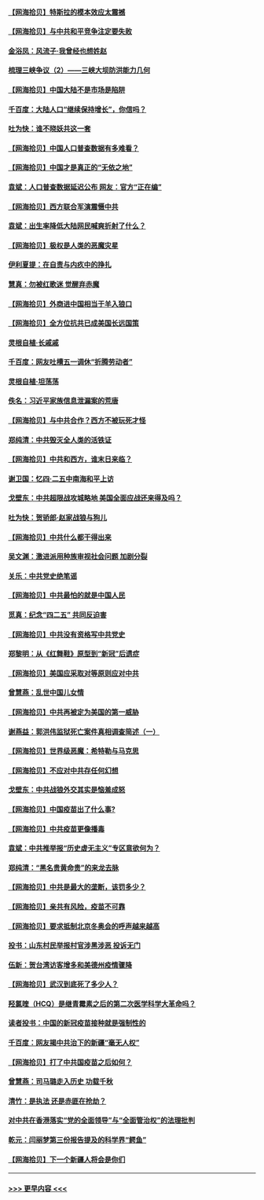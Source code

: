 #### [【网海拾贝】特斯拉的模本效应太震撼](../pages/nsc993/n12925626.md?t=05080452) 
#### [【网海拾贝】与中共和平竞争注定要失败](../pages/nsc993/n12923326.md?t=05080452) 
#### [金浴凤：风流子‧我曾经也想姓赵](../pages/nsc993/n12920911.md?t=05080452) 
#### [梳理三峡争议（2）——三峡大坝防洪能力几何](../pages/nsc993/n12920173.md?t=05080452) 
#### [【网海拾贝】中国大陆不是市场是陷阱](../pages/nsc993/n12920143.md?t=05080452) 
#### [千百度：大陆人口“继续保持增长”，你信吗？](../pages/nsc993/n12918946.md?t=05080452) 
#### [吐为快：谁不晓妖共这一套](../pages/nsc993/n12918941.md?t=05080452) 
#### [【网海拾贝】中国人口普查数据有多难看？](../pages/nsc993/n12917822.md?t=05080452) 
#### [【网海拾贝】中国才是真正的“无依之地”](../pages/nsc993/n12915845.md?t=05080452) 
#### [袁斌：人口普查数据延迟公布 网友：官方“正在编”](../pages/nsc993/n12915748.md?t=05080452) 
#### [【网海拾贝】西方联合军演震慑中共](../pages/nsc993/n12913466.md?t=05080452) 
#### [袁斌：出生率降低大陆网民喊爽折射了什么？](../pages/nsc993/n12913365.md?t=05080452) 
#### [【网海拾贝】极权是人类的恶魔灾星](../pages/nsc993/n12910697.md?t=05080452) 
#### [伊利夏提：在自责与内疚中的挣扎](../pages/nsc993/n12910493.md?t=05080452) 
#### [慧真：勿被红歌迷 觉醒弃赤魔](../pages/nsc993/n12910485.md?t=05080452) 
#### [【网海拾贝】外商进中国相当于羊入狼口](../pages/nsc993/n12908274.md?t=05080452) 
#### [【网海拾贝】全方位抗共已成美国长远国策](../pages/nsc993/n12906878.md?t=05080452) 
#### [灵根自植‧长戚戚](../pages/nsc993/n12905585.md?t=05080452) 
#### [千百度：网友吐槽五一调休“折腾劳动者”](../pages/nsc993/n12905934.md?t=05080452) 
#### [灵根自植‧坦荡荡](../pages/nsc993/n12905562.md?t=05080452) 
#### [佚名：习近平家族信息泄漏案的荒唐](../pages/nsc993/n12904705.md?t=05080452) 
#### [【网海拾贝】与中共合作？西方不被玩死才怪](../pages/nsc993/n12903873.md?t=05080452) 
#### [郑纯清：中共毁灭全人类的活铁证](../pages/nsc993/n12903785.md?t=05080452) 
#### [【网海拾贝】中共和西方，谁末日来临？](../pages/nsc993/n12903482.md?t=05080452) 
#### [谢卫国：忆四‧二五中南海和平上访](../pages/nsc993/n12902192.md?t=05080452) 
#### [戈壁东：中共超限战攻城略地 美国全面应战还来得及吗？](../pages/nsc993/n12902297.md?t=05080452) 
#### [吐为快：贺骄郎‧赵家战狼与狗儿](../pages/nsc993/n12902280.md?t=05080452) 
#### [【网海拾贝】中共什么都干得出来](../pages/nsc993/n12897500.md?t=05080452) 
#### [吴文渊：激进派用种族审视社会问题 加剧分裂](../pages/nsc993/n12893881.md?t=05080452) 
#### [关乐：中共党史绝笔谣](../pages/nsc993/n12897270.md?t=05080452) 
#### [【网海拾贝】中共最怕的就是中国人民](../pages/nsc993/n12894705.md?t=05080452) 
#### [觅真：纪念“四二五” 共同反迫害](../pages/nsc993/n12894553.md?t=05080452) 
#### [【网海拾贝】中共没有资格写中共党史](../pages/nsc993/n12892231.md?t=05080452) 
#### [郑黎明：从《红舞鞋》原型到“新冠”后遗症](../pages/nsc993/n12890469.md?t=05080452) 
#### [【网海拾贝】美国应采取对等原则应对中共](../pages/nsc993/n12889176.md?t=05080452) 
#### [曾慧燕：乱世中国儿女情](../pages/nsc993/n12887931.md?t=05080452) 
#### [【网海拾贝】中共再被定为美国的第一威胁](../pages/nsc993/n12887580.md?t=05080452) 
#### [谢燕益：郭洪伟监狱死亡案件真相调查简述（一）](../pages/nsc993/n12885648.md?t=05080452) 
#### [【网海拾贝】世界级恶魔：希特勒与马克思](../pages/nsc993/n12884062.md?t=05080452) 
#### [【网海拾贝】不应对中共存任何幻想](../pages/nsc993/n12881460.md?t=05080452) 
#### [戈壁东：中共战狼外交其实是恼羞成怒](../pages/nsc993/n12880392.md?t=05080452) 
#### [【网海拾贝】中国疫苗出了什么事?](../pages/nsc993/n12879124.md?t=05080452) 
#### [【网海拾贝】中共疫苗更像播毒](../pages/nsc993/n12876631.md?t=05080452) 
#### [袁斌：中共推举报“历史虚无主义”专区意欲何为？](../pages/nsc993/n12876530.md?t=05080452) 
#### [郑纯清：“黑名贵黄命贵”的来龙去脉](../pages/nsc993/n12875589.md?t=05080452) 
#### [【网海拾贝】中共是最大的垄断，该罚多少？](../pages/nsc993/n12874006.md?t=05080452) 
#### [【网海拾贝】亲共有风险，疫苗不可靠](../pages/nsc993/n12872224.md?t=05080452) 
#### [【网海拾贝】要求抵制北京冬奥会的呼声越来越高](../pages/nsc993/n12868962.md?t=05080452) 
#### [投书：山东村民举报村官涉黑涉恶 投诉无门](../pages/nsc993/n12869726.md?t=05080452) 
#### [伍新：贺台湾访客增多和美德州疫情骤降](../pages/nsc993/n12865651.md?t=05080452) 
#### [【网海拾贝】武汉到底死了多少人？](../pages/nsc993/n12863707.md?t=05080452) 
#### [羟氯喹（HCQ）是继青霉素之后的第二次医学科学大革命吗？](../pages/nsc993/n12638564.md?t=05080452) 
#### [读者投书：中国的新冠疫苗接种就是强制性的](../pages/nsc993/n12859932.md?t=05080452) 
#### [千百度：网友揭中共治下的新疆“毫无人权”](../pages/nsc993/n12858385.md?t=05080452) 
#### [【网海拾贝】打了中共国疫苗之后如何？](../pages/nsc993/n12857866.md?t=05080452) 
#### [曾慧燕：司马璐走入历史 功载千秋](../pages/nsc993/n12856996.md?t=05080452) 
#### [清竹：是执法 还是赤匪在抢劫？](../pages/nsc993/n12856952.md?t=05080452) 
#### [对中共在香港落实“党的全面领导”与“全面管治权”的法理批判](../pages/nsc993/n12856929.md?t=05080452) 
#### [乾元：闫丽梦第三份报告提及的科学界“鳄鱼”](../pages/nsc993/n12855985.md?t=05080452) 
#### [【网海拾贝】下一个新疆人将会是你们](../pages/nsc993/n12855864.md?t=05080452) 

----
#### [ >>> 更早内容 <<< ](../indexes/nsc993-earlier.md)
